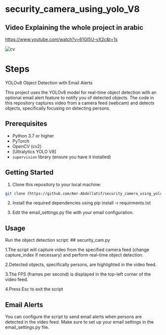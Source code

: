 # security_camera_using_yolo_V8

## Video Explaining the whole project in arabic

https://www.youtube.com/watch?v=61GI5U-yX2c&t=1s

![cv](https://github.com/Amr-Abdellatif/security_camera_using_yolo_V8/assets/92921252/63867958-c0a7-4f2a-a129-db6ddbe65a38)

# Steps

 YOLOv8 Object Detection with Email Alerts

This project uses the YOLOv8 model for real-time object detection with an optional email alert feature to notify you of detected objects. The code in this repository captures video from a camera feed (webcam) and detects objects, specifically focusing on detecting persons.

## Prerequisites

- Python 3.7 or higher
- PyTorch
- OpenCV (cv2)
- [Ultralytics YOLO V8]
- `supervision` library (ensure you have it installed)

## Getting Started

1. Clone this repository to your local machine:

```bash
git clone (https://github.com/Amr-Abdellatif/security_camera_using_yolo_V8.git)
```

2. Install the required dependencies using pip install -r requirments.txt

3. Edit the email_settings.py file with your email configuration.

## Usage

Run the object detection script: ## security_cam.py

1.The script will capture video from the specified camera feed (change capture_index if necessary) and perform real-time object detection.

2.Detected objects, specifically persons, are highlighted in the video feed.

3.The FPS (frames per second) is displayed in the top-left corner of the video feed.

4.Press Esc to exit the script

## Email Alerts

You can configure the script to send email alerts when persons are detected in the video feed. Make sure to set up your email settings in the email_settings.py file.
